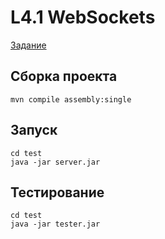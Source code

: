 # L4.1 WebSockets

[Задание](https://stepik.org/lesson/12403/step/11?course=%D0%A0%D0%B0%D0%B7%D1%80%D0%B0%D0%B1%D0%BE%D1%82%D0%BA%D0%B0-%D0%B2%D0%B5%D0%B1-%D1%81%D0%B5%D1%80%D0%B2%D0%B8%D1%81%D0%B0-%D0%BD%D0%B0-Java-(%D1%87%D0%B0%D1%81%D1%82%D1%8C-1)&unit=2833)

## Сборка проекта
```
mvn compile assembly:single
```
## Запуск
```
cd test
java -jar server.jar
```
## Тестирование
```
cd test
java -jar tester.jar
```
